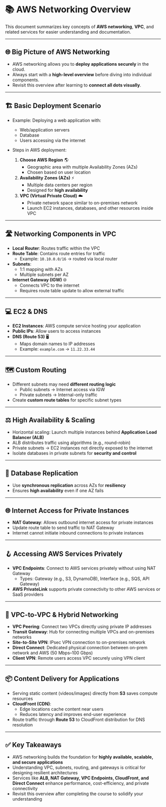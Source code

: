 # 📚 AWS Networking Overview

This document summarizes key concepts of **AWS networking**, **VPC**, and related services for easier understanding and documentation.

---

## 🌐 Big Picture of AWS Networking

- AWS networking allows you to **deploy applications securely** in the cloud.  
- Always start with a **high-level overview** before diving into individual components.  
- Revisit this overview after learning to **connect all dots visually**.  

---

## 🏗️ Basic Deployment Scenario

- Example: Deploying a web application with:
  - Web/application servers  
  - Database  
  - Users accessing via the internet  

- Steps in AWS deployment:  
  1. **Choose AWS Region** 🌎  
     - Geographic area with multiple Availability Zones (AZs)  
     - Chosen based on user location  
  2. **Availability Zones (AZs)** ⚡  
     - Multiple data centers per region  
     - Designed for **high availability**  
  3. **VPC (Virtual Private Cloud)** ☁️  
     - Private network space similar to on-premises network  
     - Launch EC2 instances, databases, and other resources inside VPC  

---

## 🛣️ Networking Components in VPC

- **Local Router**: Routes traffic within the VPC  
- **Route Table**: Contains route entries for traffic  
  - Example: `10.10.0.0/16` → routed via local router  
- **Subnets**:  
  - 1:1 mapping with AZs  
  - Multiple subnets per AZ  
- **Internet Gateway (IGW)** 🌐  
  - Connects VPC to the internet  
  - Requires route table update to allow external traffic  

---

## 💻 EC2 & DNS

- **EC2 Instances**: AWS compute service hosting your application  
- **Public IPs**: Allow users to access instances  
- **DNS (Route 53)** 🖥️  
  - Maps domain names to IP addresses  
  - Example: `example.com` → `11.22.33.44`  

---

## 🗺️ Custom Routing

- Different subnets may need **different routing logic**  
  - Public subnets → Internet access via IGW  
  - Private subnets → Internal-only traffic  
- Create **custom route tables** for specific subnet types  

---

## ⚖️ High Availability & Scaling

- Horizontal scaling: Launch multiple instances behind **Application Load Balancer (ALB)**  
- ALB distributes traffic using algorithms (e.g., round-robin)  
- Private subnets → EC2 instances not directly exposed to the internet  
- Isolate databases in private subnets for **security and control**  

---

## 🔄 Database Replication

- Use **synchronous replication** across AZs for **resiliency**  
- Ensures **high availability** even if one AZ fails  

---

## 🌐 Internet Access for Private Instances

- **NAT Gateway**: Allows outbound internet access for private instances  
- Update route table to send traffic to NAT Gateway  
- Internet cannot initiate inbound connections to private instances  

---

## 🪝 Accessing AWS Services Privately

- **VPC Endpoints**: Connect to AWS services privately without using NAT Gateway  
  - Types: Gateway (e.g., S3, DynamoDB), Interface (e.g., SQS, API Gateway)  
- **AWS PrivateLink** supports private connectivity to other AWS services or SaaS providers  

---

## 🔗 VPC-to-VPC & Hybrid Networking

- **VPC Peering**: Connect two VPCs directly using private IP addresses  
- **Transit Gateway**: Hub for connecting multiple VPCs and on-premises networks  
- **Site-to-Site VPN**: IPsec VPN connection to on-premises network  
- **Direct Connect**: Dedicated physical connection between on-prem network and AWS (50 Mbps–100 Gbps)  
- **Client VPN**: Remote users access VPC securely using VPN client  

---

## 📦 Content Delivery for Applications

- Serving static content (videos/images) directly from **S3** saves compute resources  
- **CloudFront (CDN)**:  
  - Edge locations cache content near users  
  - Reduces latency and improves end-user experience  
- Route traffic through **Route 53** to CloudFront distribution for DNS resolution  

---

## ✅ Key Takeaways

- AWS networking builds the foundation for **highly available, scalable, and secure applications**  
- Understanding VPC, subnets, routing, and gateways is critical for designing resilient architectures  
- Services like **ALB, NAT Gateway, VPC Endpoints, CloudFront, and Direct Connect** enhance performance, cost-efficiency, and private connectivity  
- Revisit this overview after completing the course to solidify your understanding  
